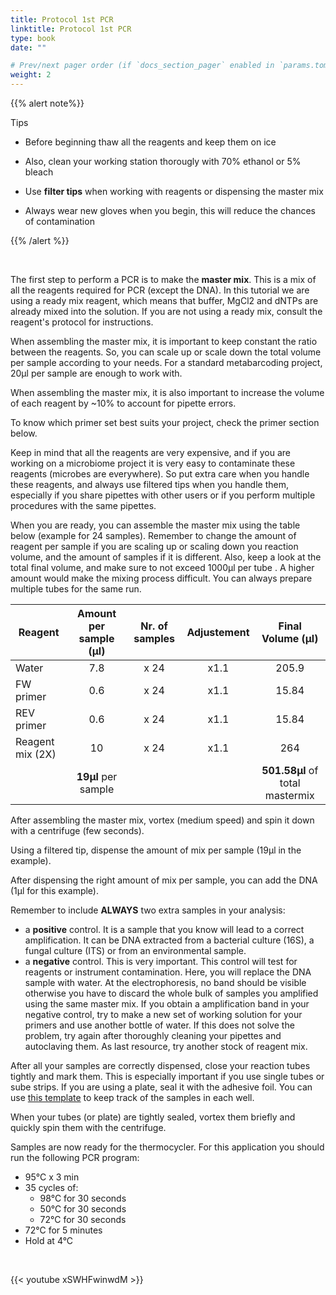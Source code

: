 ```yaml
---
title: Protocol 1st PCR
linktitle: Protocol 1st PCR
type: book
date: ""

# Prev/next pager order (if `docs_section_pager` enabled in `params.toml`)
weight: 2
---
```


{{% alert note%}}

Tips

* Before beginning thaw all the reagents and keep them on ice
* Also, clean your working station thorougly with 70% ethanol or 5% bleach

* Use **filter tips** when working with reagents or dispensing the master mix
* Always wear new gloves when you begin, this will reduce the chances of contamination

{{% /alert %}}

<br/>

The first step to perform a PCR is to make the **master mix**. This is a mix of all the reagents required for  PCR (except the DNA). In this tutorial we are using a ready mix reagent, which means that buffer, MgCl2 and dNTPs are already mixed into the solution. If you are not using a ready mix, consult the reagent's protocol for instructions.

When assembling the master mix, it is important to keep constant the ratio between the reagents. So, you can scale up or scale down the total volume per sample according to your needs. For a standard metabarcoding project, 20µl per sample are enough to work with.

When assembling the master mix, it is also important to increase the volume of each reagent by ~10% to account for pipette errors.

To know which primer set best suits your project, check the primer section below.

Keep in mind that all the reagents are very expensive, and if you are working on a microbiome project it is very easy to contaminate these reagents (microbes are everywhere). So put extra care when you handle these reagents, and always use filtered tips when you handle them, especially if you share pipettes with other users or if you perform multiple procedures with the same pipettes.

When you are ready, you can assemble the master mix using the table below (example for 24 samples). Remember to change the amount of reagent per sample if you are scaling up or scaling down you reaction volume, and the amount of samples if it is different. Also, keep a look at the total final volume, and make sure to not exceed 1000µl per tube . A higher amount would make the mixing process difficult. You can always prepare multiple tubes for the same run.

| Reagent          | Amount per sample (µl) | Nr. of samples | Adjustement |        Final Volume (µl)        |
| ---------------- | :--------------------: | :------------: | :---------: | :-----------------------------: |
| Water            |          7.8           |      x 24      |    x1.1     |              205.9              |
| FW primer        |          0.6           |      x 24      |    x1.1     |              15.84              |
| REV primer       |          0.6           |      x 24      |    x1.1     |              15.84              |
| Reagent mix (2X) |           10           |      x 24      |    x1.1     |               264               |
|                  |  **19µl** per sample   |                |             | **501.58µl** of total mastermix |

After assembling the master mix, vortex (medium speed) and spin it down with a centrifuge (few seconds).

Using a filtered tip, dispense the amount of mix per sample (19µl in the example).

After dispensing the right amount of mix per sample, you can add the DNA (1µl for this example).

Remember to include **ALWAYS** two extra samples in your analysis:

* a **positive** control. It is a sample that you know will lead to a correct amplification. It can be DNA extracted from a bacterial culture (16S), a fungal culture (ITS) or from an environmental sample.
* a **negative** control. This is very important. This control will test for reagents or instrument contamination. Here, you will replace the DNA sample with water. At the electrophoresis, no band should be visible otherwise you have to discard the whole bulk of samples you amplified using the same master mix. If you obtain a amplification band in your negative control, try to make a new set of working solution for your primers and use another bottle of water. If this does not solve the problem, try again after thoroughly cleaning your pipettes and autoclaving them. As last resource, try another stock of reagent mix.

After all your samples are correctly dispensed, close your reaction tubes tightly and mark them. This is especially important if you use single tubes or sube strips. If you are using a plate, seal it with the adhesive foil. You can use [this template](http://www.cellsignet.com/media/plates/96.jpg) to keep track of the samples in each well.

When your tubes (or plate) are tightly sealed, vortex them briefly and quickly spin them with the centrifuge.

Samples are now ready for the thermocycler. For this application you should run the following PCR program:

* 95°C x 3 min
* 35 cycles of:
  * 98°C for 30 seconds
  * 50°C for 30 seconds
  * 72°C for 30 seconds
* 72°C for 5 minutes
* Hold at 4°C

<br/>

{{< youtube xSWHFwinwdM >}}